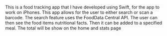 This is a food tracking app that I have developed using Swift, for the app to work on iPhones. This app allows for the user to either search or scan a barcode. The search feature uses the FoodData Central API. The user can then see the food items nutritional facts. Then it can be added to a specified meal. The total will be show on the home and stats page
